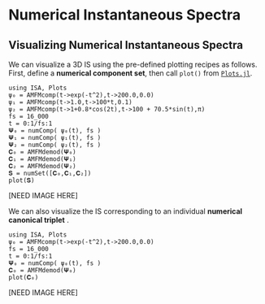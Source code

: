 # Numerical Instantaneous Spectra

## Visualizing Numerical Instantaneous Spectra

We can visualize a 3D IS using the pre-defined plotting recipes as follows. First, define a **numerical component set**, then  call `plot()` from [`Plots.jl`](http://docs.juliaplots.org/latest/).
```@julia
using ISA, Plots
ψ₀ = AMFMcomp(t->exp(-t^2),t->200.0,0.0)
ψ₁ = AMFMcomp(t->1.0,t->100*t,0.1)
ψ₂ = AMFMcomp(t->1+0.8*cos(2t),t->100 + 70.5*sin(t),π)
fs = 16_000
t = 0:1/fs:1
𝚿₀ = numComp( ψ₀(t), fs )
𝚿₁ = numComp( ψ₁(t), fs )
𝚿₂ = numComp( ψ₂(t), fs )
𝐂₀ = AMFMdemod(𝚿₀)
𝐂₁ = AMFMdemod(𝚿₁)
𝐂₂ = AMFMdemod(𝚿₂)
𝐒 = numSet([𝐂₀,𝐂₁,𝐂₂])
plot(𝐒)
```
[NEED IMAGE HERE]


We can also visualize the IS corresponding to an individual **numerical canonical triplet** .
 ```@julia
 using ISA, Plots
 ψ₀ = AMFMcomp(t->exp(-t^2),t->200.0,0.0)
 fs = 16_000
 t = 0:1/fs:1
 𝚿₀ = numComp( ψ₀(t), fs )
 𝐂₀ = AMFMdemod(𝚿₀)
 plot(𝐂₀)
 ```
 [NEED IMAGE HERE]
